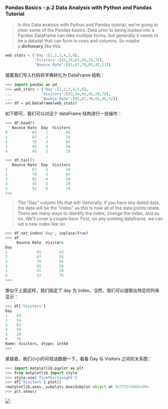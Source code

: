### Pandas Basics - p.2 Data Analysis with Python and Pandas Tutorial

> In this Data analysis with Python and Pandas tutorial, we're going to clear some of the Pandas basics. Data prior to being loaded into a Pandas Dataframe can take multiple forms, but generally it needs to be a dataset that can form to rows and columns. So maybe a **dictionary** like this:

``` python
web_stats = {'Day':[1,2,3,4,5,6],
             'Visitors':[43,34,65,56,29,76],
             'Bounce Rate':[65,67,78,65,45,52]}
```

接着我们写入代码将字典转化为 DataFrame 结构：

``` python
>>> import pandas as pd
>>> web_stats = {'Day':[1,2,3,4,5,6],
...             'Visitors':[43,34,65,56,29,76],
...             'Bounce Rate':[65,67,78,65,45,52]}
>>> df = pd.DataFrame(web_stats)
```

如下即可，我们可以对这个 dataFrame 结构进行一些操作：

``` python
>>> df.head()
   Bounce Rate  Day  Visitors
0           65    1        43
1           67    2        34
2           78    3        65
3           65    4        56
4           45    5        29
```

``` python
>>> df.tail()
   Bounce Rate  Day  Visitors
1           67    2        34
2           78    3        65
3           65    4        56
4           45    5        29
5           52    6        76
>>> 
```



> The "Day" column fits that bill! Generally, if you have any dated data, the date will be the "index" as this is how all of the data points relate. There are many ways to identify the index, change the index, and so on. We'll cover a couple here. First, on any existing dataframe, we can set a new index like so:
>

``` python
>>> df.set_index('Day', inplace=True)
>>> df
     Bounce Rate  Visitors
Day                       
1             65        43
2             67        34
3             78        65
4             65        56
5             45        29
6             52        76
>>> 
```

类似于上面这样，我们指定了 day 为 index。当然，我们可以提取出特定的列来显示：

``` python
>>> df['Visitors']
Day
1    43
2    34
3    65
4    56
5    29
6    76
Name: Visitors, dtype: int64
>>> 
```

紧接着，我们小小的可视话数据一下，看看 Day 与 Visitors 之间的关系图：

``` python
>>> import matplotlib.pyplot as plt
>>> from matplotlib import style
>>> style.use('fivethirtyeight')
>>> df['Visitors'].plot()
<matplotlib.axes._subplots.AxesSubplot object at 0x7f75fdd6bc90>
>>> plt.show()

```

![](http://ww2.sinaimg.cn/large/b10d1ea5jw1f9e3akx0aqj20hw0hl3zr.jpg)